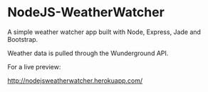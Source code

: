 NodeJS-WeatherWatcher
=====================

A simple weather watcher app built with Node, Express, Jade and Bootstrap.

Weather data is pulled through the Wunderground API.

For a live preview:

http://nodejsweatherwatcher.herokuapp.com/
